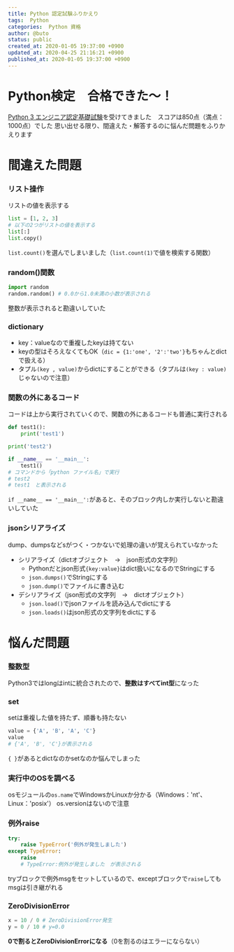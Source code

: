 ```yaml
---
title: Python 認定試験ふりかえり
tags:  Python
categories:  Python 資格
author: @buto
status: public
created_at: 2020-01-05 19:37:00 +0900
updated_at: 2020-04-25 21:16:21 +0900
published_at: 2020-01-05 19:37:00 +0900
---
```

# Python検定　合格できた～！
[Python 3 エンジニア認定基礎試験](https://www.pythonic-exam.com/exam/basic)を受けてきました　スコアは850点（満点：1000点）でした
思い出せる限り、間違えた・解答するのに悩んだ問題をふりかえります
# 間違えた問題
### リスト操作
リストの値を表示する

```py
list = [1, 2, 3]
# 以下の2つがリストの値を表示する
list[:]
list.copy()
```
`list.count()`を選んでしまいました（`list.count(1)`で値を検索する関数）
### random()関数

```py
import random
random.random() # 0.0から1.0未満の小数が表示される
```
整数が表示されると勘違いしていた
### dictionary
- key：valueなので重複したkeyは持てない
- keyの型はそろえなくてもOK（`dic = {1:'one', '2':'two'}`もちゃんとdictで扱える）
- タプル`(key , value)`からdictにすることができる（タプルは`(key : value)`じゃないので注意）

### 関数の外にあるコード
コードは上から実行されていくので、関数の外にあるコードも普通に実行される

```py
def test1():
    print('test1')

print('test2')

if __name__ == '__main__':
    test1()
# コマンドから「python ファイル名」で実行
# test2
# test1　と表示される
```
`if __name__ == '__main__':`があると、そのブロック内しか実行しないと勘違いしていた
### jsonシリアライズ
dump、dumpsなどsがつく・つかないで処理の違いが覚えられていなかった
- シリアライズ（dictオブジェクト　→　json形式の文字列）
    - Pythonだとjson形式`{key:value}`はdict扱いになるのでStringにする
    - `json.dumps()`でStringにする
    - `json.dump()`でファイルに書き込む
- デシリアライズ（json形式の文字列　→　dictオブジェクト）
    - `json.load()`でjsonファイルを読み込んでdictにする
    - `json.loads()`はjson形式の文字列をdictにする

# 悩んだ問題
### 整数型
Python3ではlongはintに統合されたので、**整数はすべてint型**になった
### set
setは重複した値を持たず、順番も持たない

```py
value = {'A', 'B', 'A', 'C'}
value
# {'A', 'B', 'C'}が表示される
```
`{ }`があるとdictなのかsetなのか悩んでしまった
### 実行中のOSを調べる
osモジュールの`os.name`でWindowsかLinuxか分かる（Windows：'nt'、Linux：'posix'）
os.versionはないので注意
### 例外raise

```py
try:
    raise TypeError('例外が発生しました')
except TypeError:
    raise
    # TypeError:例外が発生しました　が表示される
```
tryブロックで例外msgをセットしているので、exceptブロックで`raise`してもmsgは引き継がれる
### ZeroDivisionError

```py
x = 10 / 0 # ZeroDivisionError発生
y = 0 / 10 # y=0.0
```
**0で割るとZeroDivisionErrorになる**（0を割るのはエラーにならない）
